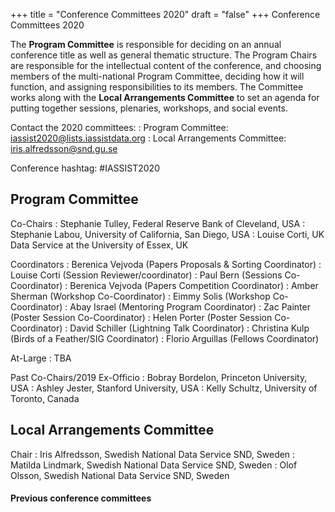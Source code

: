 +++
title = "Conference Committees 2020"
draft = "false"
+++
Conference Committees 2020

The **Program Committee** is responsible for deciding on an annual conference title as well as general thematic structure. The Program Chairs are responsible for the intellectual content of the conference, and choosing members of the multi-national Program Committee, deciding how it will function, and assigning responsibilities to its members. The Committee works along with the **Local Arrangements Committee** to set an agenda for putting together sessions, plenaries, workshops, and social events.

Contact the 2020 committees:
: Program Committee: iassist2020@lists.iassistdata.org
: Local Arrangements Committee: iris.alfredsson@snd.gu.se

Conference hashtag: #IASSIST2020

## Program Committee

Co-Chairs
: Stephanie Tulley, Federal Reserve Bank of Cleveland, USA
: Stephanie Labou, University of California, San Diego, USA
: Louise Corti, UK Data Service at the University of Essex, UK

Coordinators
: Berenica Vejvoda (Papers Proposals & Sorting Coordinator)
: Louise Corti (Session Reviewer/coordinator)
: Paul Bern (Sessions Co-Coordinator)
: Berenica Vejvoda (Papers Competition Coordinator)
: Amber Sherman (Workshop Co-Coordinator)
: Eimmy Solis (Workshop Co-Coordinator)
: Abay Israel (Mentoring Program Coordinator)
: Zac Painter (Poster Session Co-Coordinator)
: Helen Porter (Poster Session Co-Coordinator)
: David Schiller (Lightning Talk Coordinator)
: Christina Kulp (Birds of a Feather/SIG Coordinator)
: Florio Arguillas (Fellows Coordinator)

At-Large
: TBA

Past Co-Chairs/2019 Ex-Officio
: Bobray Bordelon, Princeton University, USA
: Ashley Jester, Stanford University, USA
: Kelly Schultz, University of Toronto, Canada 

## Local Arrangements Committee

Chair
: Iris Alfredsson, Swedish National Data Service SND, Sweden
: Matilda Lindmark, Swedish National Data Service SND, Sweden
: Olof Olsson, Swedish National Data Service SND, Sweden

#### Previous conference committees